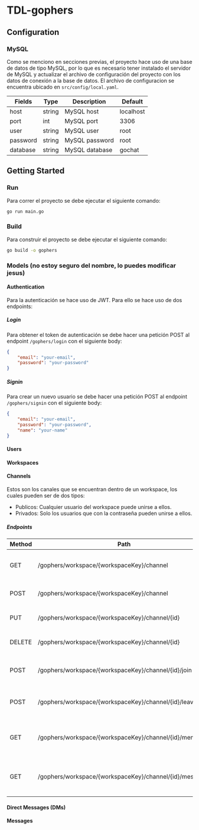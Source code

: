 # TDL-gophers


## Configuration

### MySQL
Como se menciono en secciones previas, el proyecto hace uso de una base de datos de 
tipo MySQL, por lo que es necesario tener instalado el servidor de MySQL y actualizar
el archivo de configuración del proyecto con los datos de conexión a la base de datos. 
El archivo de configuracion se encuentra ubicado en `src/config/local.yaml`.

| Fields | Type | Description | Default |
| ------ | ---- | ----------- | ------- |
| host | string | MySQL host | localhost |
| port | int | MySQL port | 3306 |
| user | string | MySQL user | root |
| password | string | MySQL password | root |
| database | string | MySQL database | gochat |


## Getting Started

### Run

Para correr el proyecto se debe ejecutar el siguiente comando:

```bash
go run main.go
```

### Build

Para construir el proyecto se debe ejecutar el siguiente comando:

```bash
go build -o gophers
```

### Models (no estoy seguro del nombre, lo puedes modificar jesus)

#### Authentication

Para la autenticación se hace uso de JWT. Para ello se hace uso de dos endpoints:

##### Login

Para obtener el token de autenticación se debe hacer una petición POST al endpoint `/gophers/login` con el siguiente body:

```json
{
    "email": "your-email",
    "password": "your-password"
}
```

##### Signin

Para crear un nuevo usuario se debe hacer una petición POST al endpoint `/gophers/signin` con el siguiente body:

```json
{
    "email": "your-email",
    "password": "your-password",
    "name": "your-name"
}
```

#### Users


#### Workspaces


#### Channels

Estos son los canales que se encuentran dentro de un workspace, los cuales pueden ser de dos tipos:
- Publicos: Cualquier usuario del workspace puede unirse a ellos.
- Privados: Solo los usuarios que con la contraseña pueden unirse a ellos.

##### Endpoints

| Method | Path | Description |
| ------ | ---- | ----------- |
| GET | /gophers/workspace/{workspaceKey}/channel | Obtiene todos los canales del workspace |
| POST | /gophers/workspace/{workspaceKey}/channel | Crea un nuevo canal |
| PUT | /gophers/workspace/{workspaceKey}/channel/{id} | Actualiza un canal por su id |
| DELETE | /gophers/workspace/{workspaceKey}/channel/{id} | Elimina un canal por su id |
| POST | /gophers/workspace/{workspaceKey}/channel/{id}/join | Permite unirse a un canal por su id |
| POST | /gophers/workspace/{workspaceKey}/channel/{id}/leave | Permite salirse de un canal por su id |
| GET | /gophers/workspace/{workspaceKey}/channel/{id}/members | Obtiene todos los miembros de un canal por su id |
| GET | /gophers/workspace/{workspaceKey}/channel/{id}/messages | Obtiene todos los mensajes de un canal por su id |


#### Direct Messages (DMs)



#### Messages

